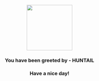<p align="center">
            <img src="https://raw.githubusercontent.com/PokeAPI/sprites/master/sprites/pokemon/367.png" width="150" height="150">
          </p>
          <h3 align="center">You have been greeted by - <b>HUNTAIL</b></h3>
          <h3 align="center">Have a nice day!</h3>
